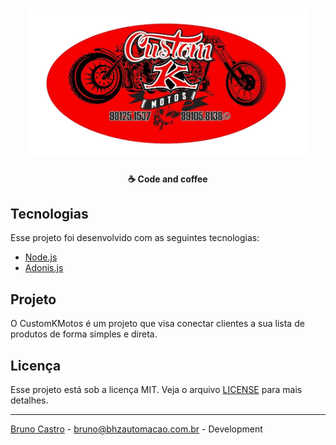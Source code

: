 <h1 align="center">
    <img alt="CustomKMotos" src="https://github.com/BrunoLagoa/customkmotos-backend/blob/master/public/logo.png" width="450px">
</h1>

<h4 align="center">
  ☕ Code and coffee
</h4>

## Tecnologias

Esse projeto foi desenvolvido com as seguintes tecnologias:

- [Node.js](https://nodejs.org/en/)
- [Adonis.js](https://adonisjs.com)

## Projeto

O CustomKMotos é um projeto que visa conectar clientes a sua lista de produtos de forma simples e direta.

## Licença

Esse projeto está sob a licença MIT. Veja o arquivo [LICENSE](LICENSE.md) para mais detalhes.

---

[Bruno Castro](http://www.brunocastro.dev) - [bruno@bhzautomacao.com.br](mailto:bruno@bhzautomacao.com.br) - Development
